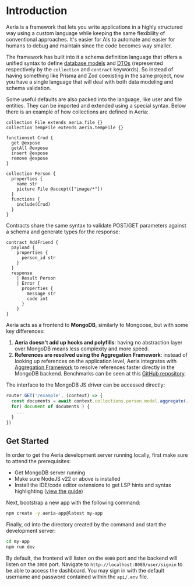# Introduction

Aeria is a framework that lets you write applications in a highly structured way using a custom language while keeping the same flexibility of conventional approaches. It's easier for AIs to automate and easier for humans to debug and maintain since the code becomes way smaller.

The framework has built into it a schema definition language that offers a unified syntax to define [database models](/aeria/collections) and [DTOs](/aeria/contracts) (represented respectively by the `collection` and `contract` keywords). So instead of having something like Prisma and Zod coexisting in the same project, now you have a single language that will deal with both data modeling and schema validation.

Some useful defaults are also packed into the language, like user and file entities. They can be imported and extended using a special syntax. Below there is an example of how collections are defined in Aeria:

```aeria
collection File extends aeria.file {}
collection TempFile extends aeria.tempFile {}

functionset Crud {
  get @expose
  getAll @expose
  insert @expose
  remove @expose
}

collection Person {
  properties {
    name str
    picture File @accept(["image/*"])
  }
  functions {
    include(Crud)
  }
}
```

Contracts share the same syntax to validate POST/GET parameters against a schema and generate types for the response:

```aeria
contract AddFriend {
  payload {
    properties {
      person_id str
    }
  }
  response
    | Result Person
    | Error {
      properties {
        message str
        code int
      }
    }
}
```

Aeria acts as a frontend to **MongoDB**, similarly to Mongoose, but with some key differences:

1. **Aeria doesn't add up hooks and polyfills**: having no abstraction layer over MongoDB means less complexity and more speed.
2. **References are resolved using the Aggregation Framework**: instead of looking up references on the application level, Aeria integrates with [Aggregation Framework](https://www.mongodb.com/docs/manual/aggregation/) to resolve references faster directly in the MongoDB backend. Benchmarks can be seen at this [GitHub repository](https://github.com/aeria-org/benchmark).

The interface to the MongoDB JS driver can be accessed directly:

```ts
router.GET('/example', (context) => {
  const documents = await context.collections.person.model.aggregate(...)
  for( document of documents ) {
    ...
  }
})
```

## Get Started

In order to get the Aeria development server running locally, first make sure to attend the prerequisites:

- Get MongoDB server running
- Make sure NodeJS v22 or above is installed
- Install the IDE/code editor extensions to get LSP hints and syntax highlighting ([view the guide](http://localhost:5173/aeria/integration-with-ide-and-text-editors))

Next, bootstrap a new app with the following command:

```sh
npm create -y aeria-app@latest my-app
```

Finally, cd into the directory created by the command and start the development server:

```sh
cd my-app
npm run dev
```

By default, the frontend will listen on the `8080` port and the backend will listen on the `3000` port. Navigate to `http://localhost:8080/user/signin` to be able to access the dashboard. You may sign in with the default username and password contained within the `api/.env` file.

